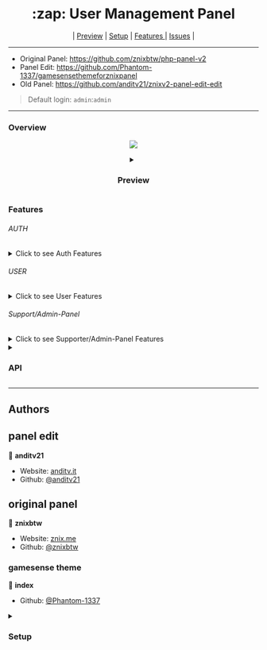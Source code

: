 <h1 align="center">:zap: User Management Panel</h1>
<p align="center">
 | 
  <a href="#preview">Preview</a> |
  <a href="#setup">Setup</a> |
  <a href="#features">Features </a> |
  <a href="https://github.com/anditv21/panel/issues/">Issues</a> |
</p>

---
* Original Panel: https://github.com/znixbtw/php-panel-v2
* Panel Edit: https://github.com/Phantom-1337/gamesensethemeforznixpanel
* Old Panel: https://github.com/anditv21/znixv2-panel-edit-edit
> Default login: `admin`:`admin` <br />
---

### Overview
<p align="center">
  <img src="https://i.imgur.com/VB2ial8.png" />
</p>


<details align="center">
   <summary><h3>Preview</h3></summary>
<p align="center">
  <a href=https://i.ibb.co/897qQpS/image.png"><img src="https://i.ibb.co/897qQpS/image.png" /></a>
<a href="https://i.ibb.co/1Tx5BK7/image.png"><img src="https://i.ibb.co/1Tx5BK7/image.png" /></a>
<a href="https://i.ibb.co/QcdVwvZ/image.png"><img src="https://i.ibb.co/QcdVwvZ/image.png" /></a>
</p>
</details>

### Features
###### AUTH
<details>
  <summary>Click to see Auth Features</summary>
<ul>
<li>Login (Remember Login) (Screenshot: https://bit.ly/3QlQDaW)</li>
<li>Register (Invite only / can be deactivated) (Screenshot: https://bit.ly/3RziB40)</li>
<li>Banned Page (Screenshot: https://bit.ly/3erfTj1)</li>
</ul>
</details>

###### USER
<details>
  <summary>Click to see User Features</summary>
<ul>
Screenshot: https://bit.ly/3fx1Vg2 / https://bit.ly/3D1cXE6
<li>Change password</li>
<li>Activate multiple subscription´s with code (30/90 days)</li>
<li>Activate Trail subscription´s with code (3 days)</li>
<li>Download loader (Needs a sub)</li>
<li>Set a Profile Picture</li>
<ul>
<li>
 Get Profile Picture from Discord (currently only static)</li></ul>
<li>Shoutbox</li>
<ul><li>View user profiles

</li></ul>

</ul>
</details>


###### Support/Admin-Panel
<details>
   <summary>Click to see Supporter/Admin-Panel Features</summary>
   <ul>
      <li>Screenshot: https://bit.ly/3QhZ7Qv / https://bit.ly/3REAwXf</li>
      <li>Disable Invite System (Admin only)</li>
      <li>Freeze all subscriptions (experimental) (Admin only)</li> 
      <li>Gift user subscription (Admin only) (Screenshot: https://bit.ly/3enQmqP)</li>

<ul>
 <li>Input options: </li>
 <ul><li> <code>LT for Lifetime </code> </li>
 <li> <code>T for a trail subscription (3 days)</code> </li>
 <li> <code>- to remove a users subscription</code> </li>
 <li> <code>Intager for custom amount in days</code> </li></ul>
</ul>
   </ul>
<ul>
<li>User-Ranges with buttons in User Table (Screenshot: https://bit.ly/3THQuSe)</li>
    <ul><li>Input options: </li><ul>


<li><code>1-10 10-20 20-30 30-40 40-50</code> </li>
<li><code>custom</code> </li>
<li><code>ALL</code> </li>
 </ul>
</ul>
</ul>

<li>View a users last known IP address </li>
<li>Password Reset (Admin only)</li>
<li>Set News</li>
<li>Ban-Management panel (Admin only) (Screenshot: https://bit.ly/3AJVIUI)</li>
<li>Generate invite code</li>
<li>Generate subscription code (Admin only)</li>
<li>Ban/unban user (Admin only)</li>
<li>Make user admin/non-admin </li>
<li>Make user supporter/non-supp </li>
<li>Reset HWID</li>
<li>Set cheat detected/undetected/version/maintenance/non-maintenance  (Admin only)</li>

</details>



<details>
   <summary><h3>API</h3></summary>
Note: User pass and hwid has to be sent in base64 format.
<ul>
<li>Sends user data in JSON format on call</li>
	<ul><li>Usage: <code>api.php?user={username}&pass={password}&hwid={hwid}&key={key}</code></li>
	<li>Example: <code>api.php?user=admin&pass=YWRtaW4=&hwid=aHdpZA==&key=dmyeXILqwHb4X5r1x7O2wUgsrP9yF1</code></li></ul>

</ul>
</details>


---


## Authors

## panel edit
👤 **anditv21**

* Website: [anditv.it](https://anditv.it)
* Github: [@anditv21](https://github.com/anditv21)

## original panel
👤 **znixbtw**

* Website: [znix.me](https://znix.me)
* Github: [@znixbtw](https://github.com/znixbtw)

### gamesense theme
👤 **index**

* Github: [@Phantom-1337](https://github.com/Phantom-1337)

<details>
   <summary><h3>Setup</h3></summary>


- Upload all files to your PHP host of choice
- Copy and paste db.sql into SQL import tab on phpmyadmin
- Change https://github.com/anditv21/panel/blob/main/app/core/Database#L5#L8 to your database credentials
- Rename https://github.com/anditv21/panel/blob/main/app/core/Database to Database.php
- Put your Loader in the main directory of the panel. (x.exe)
- Login with the default credentials
- Change the default password to a secure one
- Set https://github.com/anditv21/panel/blob/main/app/core/Config.php#L8 to your Website name
- Set a website description in https://github.com/anditv21/panel/blob/main/app/core/Config.php#L11
- Change https://github.com/anditv21/panel/blob/main/app/core/Config.php#L30 to a secure API key

<br>

- Rename https://github.com/anditv21/panel/blob/main/app/core/DiscordConfig to DiscordConfig.php
- Open https://discord.com/developers/applications and create a new Discord application
- Go to the Profile page and copy its URL. E.g: https://anditv.it/panel/profile.php
- Go to the General Oauth2 Settings of your Discord application and click on "Add Redirect"
- Paste your Profile page url and hit "Save Changes"

<br>
- Fill in your discord log webhook url in DiscordConfig.php



</details>

